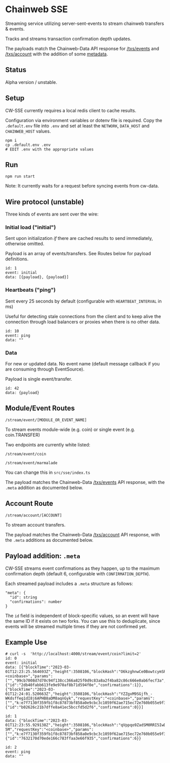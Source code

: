 # Chainweb SSE

Streaming service utilizing server-sent-events to stream chainweb transfers & events.

Tracks and streams transaction confirmation depth updates.

The payloads match the Chainweb-Data API response for [/txs/events](https://github.com/kadena-io/chainweb-api/blob/master/lib/ChainwebData/EventDetail.hs#L11) and [/txs/account](https://github.com/kadena-io/chainweb-api/blob/master/lib/ChainwebData/TransferDetail.hs#L14) with the addition of some [metadata](#payload-addition-meta).

## Status

Alpha version / unstable.

## Setup

CW-SSE currently requires a local redis client to cache results.

Configuration via environment variables or dotenv file is required. Copy the `.default.env` file into `.env` and set at least the `NETWORK`, `DATA_HOST` and `CHAINWEB_HOST` values.

```
npm i
cp .default.env .env
# EDIT .env with the appropriate values
```

## Run

```
npm run start
```

Note: It currently waits for a request before syncing events from cw-data.

## Wire protocol (unstable)

Three kinds of events are sent over the wire:

### Initial load ("initial")

Sent upon initialization _if_ there are cached results to send immediately, otherwise omitted.

Payload is an array of events/transfers. See Routes below for payload definitions.

```
id: 1
event: initial
data: [{payload}, {payload}]
```

### Heartbeats ("ping")

Sent every 25 seconds by default (configurable with `HEARTBEAT_INTERVAL` in ms)

Useful for detecting stale connections from the client and to keep alive the connection through load balancers or proxies when there is no other data.

```
id: 10
event: ping 
data: ""
```

### Data 

For new or updated data. No event name (default message callback if you are consuming through EventSource).

Payload is single event/transfer.

```
id: 42
data: {payload}
```

## Module/Event Routes

`/stream/event/[MODULE_OR_EVENT_NAME]`

To stream events module-wide (e.g. coin) or single event (e.g. coin.TRANSFER)

Two endpoints are currently white listed:

`/stream/event/coin`

`/stream/event/marmalade`

You can change this in `src/sse/index.ts`

The payload matches the Chainweb-Data [/txs/events](https://github.com/kadena-io/chainweb-api/blob/master/lib/ChainwebData/EventDetail.hs#L11) API response, with the `.meta` addition as documented below. 

## Account Route

`/stream/account/[ACCOUNT]`

To stream account transfers.

The payload matches the Chainweb-Data [/txs/account](https://github.com/kadena-io/chainweb-api/blob/master/lib/ChainwebData/TransferDetail.hs#L14) API response, with the `.meta` additions as documented below.

## Payload addition: `.meta` 

CW-SSE streams event confirmations as they happen, up to the maximum confirmation depth (default 6, configurable with `CONFIRMATION_DEPTH`).

Each streamed payload includes a `.meta` structure as follows:

```
"meta": {
  "id": string
  "confirmations": number
}
```

The `id` field is independent of block-specific values, so an event will have the same ID if it exists on two forks. You can use this to deduplicate, since events will be streamed multiple times if they are not confirmed yet.

## Example Use

```
# curl -s  'http://localhost:4000/stream/event/coin?limit=2'
id: 0
event: initial
data: [{"blockTime":"2023-03-01T12:23:25.564693Z","height":3508106,"blockHash":"O6kzghnwCe0BowtcymSRX8URP2kC_6zeRKb6OUdu3vE","requestKey":"<coinbase>","params":["","99cb7008d7d70c94f138cc366a825f0d9c83a8a2f4ba82c86c666e0ab6fecf3a",1.0265475],"name":"coin.TRANSFER","idx":0,"chain":9,"moduleHash":"rE7DU8jlQL9x_MPYuniZJf5ICBTAEHAIFQCB4blofP4","meta":{"id":"2db40fabb613fe9e970af8b71d594f0e","confirmations":1}},{"blockTime":"2023-03-01T12:24:01.520663Z","height":3508106,"blockHash":"YZZgxM9SGjfh_-WKdsffeg1dI8j6APHB8aDM8aqnGyk","requestKey":"<coinbase>","params":["","k:e7f7130f359fb1f8c87873bf858a0e9cbc3c1059f62ae715ec72e760b055e9f3",1.0265475],"name":"coin.TRANSFER","idx":0,"chain":1,"moduleHash":"rE7DU8jlQL9x_MPYuniZJf5ICBTAEHAIFQCB4blofP4","meta":{"id":"b02626c21b7dffe8a41ec5bccfd5d2f6","confirmations":0}}]

id: 1
data: {"blockTime":"2023-03-01T12:23:55.929138Z","height":3508106,"blockHash":"qVppqo9ZadSM0RRI5IwDOJPkpWdDq0uH5SFHfItZ-5M","requestKey":"<coinbase>","params":["","k:e7f7130f359fb1f8c87873bf858a0e9cbc3c1059f62ae715ec72e760b055e9f3",1.0265475],"name":"coin.TRANSFER","idx":0,"chain":18,"moduleHash":"rE7DU8jlQL9x_MPYuniZJf5ICBTAEHAIFQCB4blofP4","meta":{"id":"7632170d70ede166c783ffaa3e66f935","confirmations":6}}

id: 2
event: ping
data: ""
```
